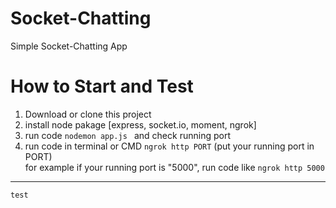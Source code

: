 # Socket-Chatting
Simple Socket-Chatting App  

# How to Start and Test  
1. Download or clone this project
2. install node pakage [express, socket.io, moment, ngrok]
3. run code `nodemon app.js ` and check running port
4. run code in terminal or CMD `ngrok http PORT` (put your running port in PORT)  
    for example if your running port is "5000", run code like `ngrok http 5000`  
    
---
```
test
```